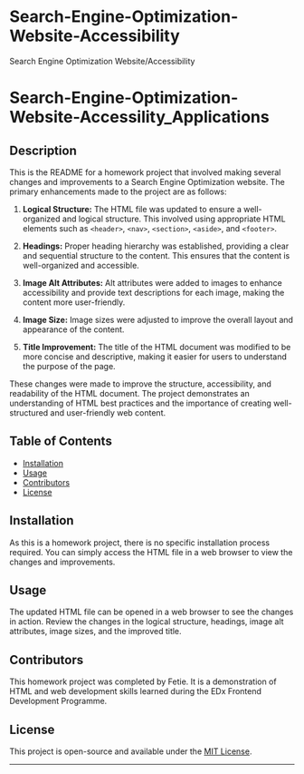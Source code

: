 # Search-Engine-Optimization-Website-Accessibility
Search Engine Optimization Website/Accessibility

# Search-Engine-Optimization-Website-Accessility_Applications

## Description

This is the README for a homework project that involved making several changes and improvements to a Search Engine Optimization website. The primary enhancements made to the project are as follows:

1. **Logical Structure:** The HTML file was updated to ensure a well-organized and logical structure. This involved using appropriate HTML elements such as `<header>`, `<nav>`, `<section>`, `<aside>`, and `<footer>`.

2. **Headings:** Proper heading hierarchy was established, providing a clear and sequential structure to the content. This ensures that the content is well-organized and accessible.

3. **Image Alt Attributes:** Alt attributes were added to images to enhance accessibility and provide text descriptions for each image, making the content more user-friendly.

4. **Image Size:** Image sizes were adjusted to improve the overall layout and appearance of the content.

5. **Title Improvement:** The title of the HTML document was modified to be more concise and descriptive, making it easier for users to understand the purpose of the page.

These changes were made to improve the structure, accessibility, and readability of the HTML document. The project demonstrates an understanding of HTML best practices and the importance of creating well-structured and user-friendly web content.

## Table of Contents

* [Installation](#installation)
* [Usage](#usage)
* [Contributors](#contributors)
* [License](#license)

## Installation

As this is a homework project, there is no specific installation process required. You can simply access the HTML file in a web browser to view the changes and improvements.

## Usage

The updated HTML file can be opened in a web browser to see the changes in action. Review the changes in the logical structure, headings, image alt attributes, image sizes, and the improved title.

## Contributors

This homework project was completed by Fetie. It is a demonstration of HTML and web development skills learned during the EDx Frontend Development Programme. 

## License

This project is open-source and available under the [MIT License](https://choosealicense.com/licenses/mit/).

---
